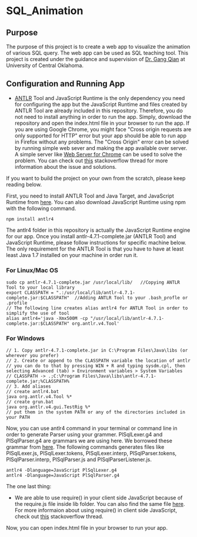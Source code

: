 # SQL_Animation
## Purpose
The purpose of this project is to create a web app to visualize the animation of various SQL query. The web app can be used as SQL teaching tool. This project is created under the guidance and supervision of [Dr. Gang Qian](http://cs2.uco.edu/~gqian/) at University of Central Oklahoma.
## Configuration and Running App
* [ANTLR](https://www.antlr.org/) Tool and JavaScript Runtime is the only dependency you need for configuring the app but the JavaScript Runtime and files created by ANTLR Tool are already included in this repository. Therefore, you do not need to install anything in order to run the app. Simply, download the repository and open the index.html file in your browser to run the app. If you are using Google Chrome, you might face "Cross origin requests are only supported for HTTP" error but your app should be able to run app in Firefox without any problems. The "Cross Origin" error can be solved by running simple web sever and making the app available over server. A simple server like [Web Server for Chrome](https://chrome.google.com/webstore/detail/web-server-for-chrome/ofhbbkphhbklhfoeikjpcbhemlocgigb?hl=en) can be used to solve the problem. You can check out [this](https://stackoverflow.com/questions/20041656/xmlhttprequest-cannot-load-file-cross-origin-requests-are-only-supported-for-ht/20578692) stackoverflow thread for more information about the issue and solutions.

If you want to build the project on your own from the scratch, please keep reading below.

First, you need to install ANTLR Tool and Java Target, and JavaScript Runtime from [here](https://www.antlr.org/download.html). You can also download JavaScript Runtime using npm with the following command.
```
npm install antlr4
```
The antlr4 folder in this repository is actually the JavaScript Runtime engine for our app. Once you install antlr-4.7.1-complete.jar (ANTLR Tool) and JavaScript Runtime, please follow instructions for specific machine below. The only requirement for the ANTLR Tool is that you have to have at least least Java 1.7 installed on your machine in order run it.
### For Linux/Mac OS
```
sudo cp antlr-4.7.1-complete.jar /usr/local/lib/   //Copying ANTLR Tool to your local library
export CLASSPATH = ".:/usr/local/lib/antlr-4.7.1-complete.jar:$CLASSPATH"  //Adding ANTLR Tool to your .bash_profle or .profile
// The following line creates alias antlr4 for ANTLR Tool in order to simplify the use of tool
alias antlr4='java -Xmx500M -cp "/usr/local/lib/antlr-4.7.1-complete.jar:$CLASSPATH" org.antlr.v4.Tool'
```
### For Windows
```
// 1. Copy antlr-4.7.1-complete.jar in C:\Program Files\Java\libs (or wherever you prefer)
// 2. Create or append to the CLASSPATH variable the location of antlr
// you can do to that by pressing WIN + R and typing sysdm.cpl, then selecting Advanced (tab) > Environment variables > System Variables
// CLASSPATH -> .;C:\Program Files\Java\libs\antlr-4.7.1-complete.jar;%CLASSPATH%
// 3. Add aliases
// create antlr4.bat  
java org.antlr.v4.Tool %*
// create grun.bat  
java org.antlr.v4.gui.TestRig %*
// put them in the system PATH or any of the directories included in your PATH
```
Now, you can use antlr4 command in your terminal or command line in order to generate Parser using your grammer. PlSqlLexer.g4 and PlSqlParser.g4 are grammars we are using here. We borrowed these grammar from [here](https://github.com/antlr/grammars-v4/tree/master/plsql). The following commands generates files like PlSqlLexer.js, PlSqlLexer.tokens, PlSqlLexer.interp, PlSqlParser.tokens, PlSqlParser.interp, PlSqlParser.js and PlSqlParserListener.js.
```
antlr4 -Dlanguage=JavaScript PlSqlLexer.g4
antlr4 -Dlanguage=JavaScript PlSqlParser.g4
```
The one last thing:
* We are able to use require() in your client side JavaScript because of the require.js file inside lib folder. You can also find the same file [here](https://gist.github.com/wesleyduff/e229a7376e0c32261ee5). For more informaion about using require() in client side JavaScript, check out [this](https://stackoverflow.com/questions/19059580/client-on-node-uncaught-referenceerror-require-is-not-defined) stackoverflow thread.

Now, you can open index.html file in your browser to run your app. 
